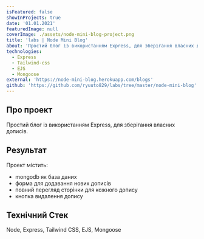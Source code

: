 ```yaml
---
isFeatured: false
showInProjects: true
date: '01.01.2021'
featuredImage: null
coverImage: ./assets/node-mini-blog-project.png
title: 'labs | Node Mini Blog'
about: 'Простий блог із використанням Express, для зберігання власних дописів'
technologies:
  - Express
  - Tailwind-css
  - EJS
  - Mongoose
external: 'https://node-mini-blog.herokuapp.com/blogs'
github: 'https://github.com/ryuuto829/labs/tree/master/node-mini-blog'
---
```


## Про проект

Простий блог із використанням Express, для зберігання власних дописів.

## Результат

Проект містить:

- mongodb як база даних
- форма для додавання нових дописів
- повний перегляд сторінки для кожного допису
- кнопка видалення допису

## Технічний Стек

Node, Express, Tailwind CSS, EJS, Mongoose
